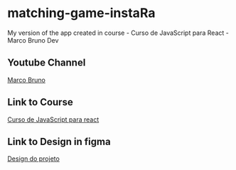 # matching-game-instaRa
My version of the app created in course - Curso de JavaScript para React - Marco Bruno Dev

## Youtube Channel
[Marco Bruno](https://www.youtube.com/c/MarcoBrunoDev)

## Link to Course
[Curso de JavaScript para react](https://www.youtube.com/watch?v=aUDgoPsrPNg&list=PLirko8T4cEmzWZVn_ZKQbfDOuCnSZJ4va)

## Link to Design in figma
[Design do projeto](https://www.figma.com/file/k8GPJJNlqcjXvnF6Nmk2XL/Matching-game)

